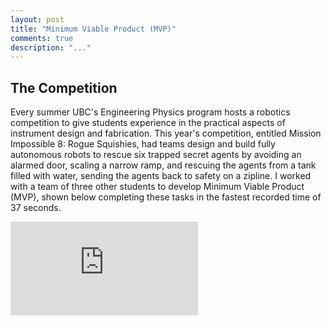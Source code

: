 ```yaml
---
layout: post
title: "Minimum Viable Product (MVP)"
comments: true
description: "..."
---
```


## The Competition

Every summer UBC's Engineering Physics program hosts a robotics competition to give students experience in the practical aspects of instrument design and fabrication. This year's competition, entitled Mission Impossible 8: Rogue Squishies, had teams design and build fully autonomous robots to rescue six trapped secret agents by avoiding an alarmed door, scaling a narrow ramp, and rescuing the agents from a tank filled with water, sending the agents back to safety on a zipline. I worked with a team of three other students to develop Minimum Viable Product (MVP), shown below completing these tasks in the fastest recorded time of 37 seconds. 
<div class="video-container"><iframe src="https://www.youtube.com/watch?v=shLHoIbCKpg" frameborder="0" allowfullscreen></iframe></div>
